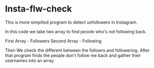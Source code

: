 # Insta-flw-check

This is more simpilied program to detect unfollowers in Instagram.

In this code we take two array to find peoole who's not following back.

  First Array - Followers
  Second Array - Following

Then We check the different between the followrs and followering. After that program finds the people don't follow me back and gather their usernames into an array.
